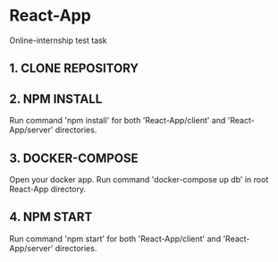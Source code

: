 # React-App
Online-internship test task

## 1. CLONE REPOSITORY

## 2. NPM INSTALL
Run command 'npm install' for both 'React-App/client' and 'React-App/server' directories.

## 3. DOCKER-COMPOSE
Open your docker app. Run command 'docker-compose up db' in root React-App directory.

## 4. NPM START
Run command 'npm start' for both 'React-App/client' and 'React-App/server' directories.
